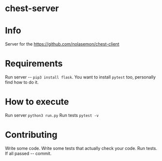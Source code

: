 # chest-server

# Info
Server for the https://github.com/nolasemon/chest-client

# Requirements
Run server -- `pip3 install flask`.
You want to install `pytest` too, personally find how to do it.

# How to execute
Run server `python3 run.py`
Run tests `pytest -v`

# Contributing
Write some code. Write some tests that actually check your code. Run tests. If all passed -- commit.

